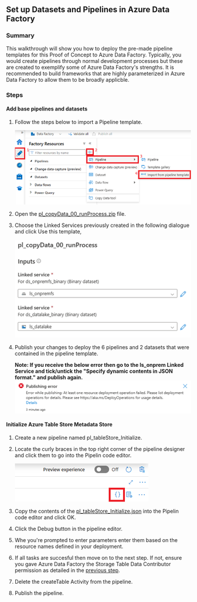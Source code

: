 ## Set up Datasets and Pipelines in Azure Data Factory
### Summary
This walkthrough will show you how to deploy the pre-made pipeline templates for this Proof of Concept to Azure Data Factory. Typically, you would create pipelines through normal development processes but these are created to exemplify some of Azure Data Factory's strengths. It is recommended to build frameworks that are highly parameterized in Azure Data Factory to allow them to be broadly applicble. 

### Steps
#### Add base pipelines and datasets
1) Follow the steps below to import a Pipeline template.

    ![](./images/pipelineDataset01.png)

2) Open the [pl_copyData_00_runProcess.zip](../../code/adf/pipelines/pl_copyData_00_runProcess.zip) file.
3) Choose the Linked Services previously created in the following dialogue and click Use this template,

    ![](./images/pipelineDataset02.png)

4) Publish your changes to deploy the 6 pipelines and 2 datasets that were contained in the pipeline template.

    **Note: If you receive the below error then go to the ls_onprem Linked Service and tick/untick the "Specify dynamic contents in JSON format." and publish again.**
    ![](./images/publishError.png)

#### Initialize Azure Table Store Metadata Store
1) Create a new pipeline named pl_tableStore_Initialize.
2) Locate the curly braces in the top right corner of the pipeline designer and click them to go into the Pipelin code editor.

    ![](./images/initializeMetadata.png)

3) Copy the contents of the [pl_tableStore_Initialize.json](../../code/adf/pipelines/pl_tableStore_Initialize.json) into the Pipelin code editor and click OK.
4) Click the Debug button in the pipeline editor.
5) Whe you're prompted to enter parameters enter them based on the resource names defined in your deployment. 
6) If all tasks are succesful then move on to the next step. If not, ensure you gave Azure Data Factory the Storage Table Data Contributor permission as detailed in the [previous step](../storage/addStorageMI.md).
7) Delete the createTable Activity from the pipeline.
8) Publish the pipeline.

